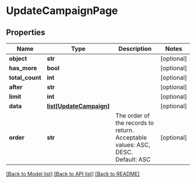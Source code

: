 # UpdateCampaignPage

## Properties
Name | Type | Description | Notes
------------ | ------------- | ------------- | -------------
**object** | **str** |  | [optional] 
**has_more** | **bool** |  | [optional] 
**total_count** | **int** |  | [optional] 
**after** | **str** |  | [optional] 
**limit** | **int** |  | [optional] 
**data** | [**list[UpdateCampaign]**](UpdateCampaign.md) |  | [optional] 
**order** | **str** | The order of the records to return. Acceptable values: ASC, DESC. Default: ASC | [optional] 

[[Back to Model list]](../README.md#documentation-for-models) [[Back to API list]](../README.md#documentation-for-api-endpoints) [[Back to README]](../README.md)


